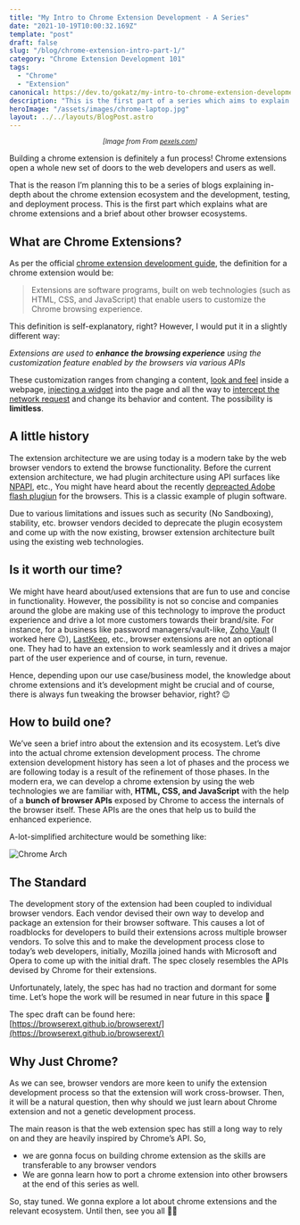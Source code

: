 ```yaml
---
title: "My Intro to Chrome Extension Development - A Series"
date: "2021-10-19T10:00:32.169Z"
template: "post"
draft: false
slug: "/blog/chrome-extension-intro-part-1/"
category: "Chrome Extension Development 101"
tags:
  - "Chrome"
  - "Extension"
canonical: https://dev.to/gokatz/my-intro-to-chrome-extension-development-46lg
description: "This is the first part of a series which aims to explain the development process of browser extensions and the related ecosystem."
heroImage: "/assets/images/chrome-laptop.jpg"
layout: ../../layouts/BlogPost.astro
---
```


*<center> <small> [Image from From [pexels.com](https://www.pexels.com/photo/macbook-air-on-grey-wooden-table-67112/)] </small> </center>*

Building a chrome extension is definitely a fun process! Chrome extensions open a whole new set of doors to the web developers and users as well.

That is the reason I’m planning this to be a series of blogs explaining in-depth about the chrome extension ecosystem and the development, testing, and deployment process. This is the first part which explains what are chrome extensions and a brief about other browser ecosystems.

## What are Chrome Extensions?

As per the official [chrome extension development guide](https://developer.chrome.com/docs/extensions/), the definition for a chrome extension would be:

> Extensions are software programs, built on web technologies (such as HTML, CSS, and JavaScript) that enable users to customize the Chrome browsing experience.

This definition is self-explanatory, right? However, I would put it in a slightly different way:

_Extensions are used to **enhance the browsing experience** using the customization feature enabled by the browsers via various APIs_

These customization ranges from changing a content, [look and feel](https://chrome.google.com/webstore/detail/dark-mode/dmghijelimhndkbmpgbldicpogfkceaj?hl=en) inside a webpage, [injecting a widget](https://chrome.google.com/webstore/detail/grammarly-for-chrome/kbfnbcaeplbcioakkpcpgfkobkghlhen?hl=en) into the page and all the way to [intercept the network request](https://chrome.google.com/webstore/detail/allow-cors-access-control/lhobafahddgcelffkeicbaginigeejlf?hl=en) and change its behavior and content. The possibility is **limitless**.

A little history
----------------

The extension architecture we are using today is a modern take by the web browser vendors to extend the browse functionality. Before the current extension architecture, we had plugin architecture using API surfaces like [NPAPI](https://en.wikipedia.org/wiki/NPAPI), etc., You might have heard about the recently [depreacted Adobe flash plugiun](https://www.adobe.com/in/products/flashplayer/end-of-life.html) for the browsers. This is a classic example of plugin software.

Due to various limitations and issues such as security (No Sandboxing), stability, etc. browser vendors decided to deprecate the plugin ecosystem and come up with the now existing, browser extension architecture built using the existing web technologies.

Is it worth our time?
---------------------

We might have heard about/used extensions that are fun to use and concise in functionality. However, the possibility is not so concise and companies around the globe are making use of this technology to improve the product experience and drive a lot more customers towards their brand/site. For instance, for a business like password managers/vault-like, [Zoho Vault](https://www.zoho.com/vault) (I worked here 😉), [LastKeep](https://www.lastpass.com/), etc., browser extensions are not an optional one. They had to have an extension to work seamlessly and it drives a major part of the user experience and of course, in turn, revenue.

Hence, depending upon our use case/business model, the knowledge about chrome extensions and it’s development might be crucial and of course, there is always fun tweaking the browser behavior, right? 😉

## How to build one?

We’ve seen a brief intro about the extension and its ecosystem. Let’s dive into the actual chrome extension development process. The chrome extension development history has seen a lot of phases and the process we are following today is a result of the refinement of those phases. In the modern era, we can develop a chrome extension by using the web technologies we are familiar with, **HTML, CSS, and JavaScript** with the help of a **bunch of browser APIs** exposed by Chrome to access the internals of the browser itself. These APIs are the ones that help us to build the enhanced experience.

A-lot-simplified architecture would be something like:

![Chrome Arch](/assets/images/chrome-arch.png)

## The Standard

The development story of the extension had been coupled to individual browser vendors. Each vendor devised their own way to develop and package an extension for their browser software. This causes a lot of roadblocks for developers to build their extensions across multiple browser vendors. To solve this and to make the development process close to today’s web developers, initially, Mozilla joined hands with Microsoft and Opera to come up with the initial draft. The spec closely resembles the APIs devised by Chrome for their extensions.

Unfortunately, lately, the spec has had no traction and dormant for some time. Let’s hope the work will be resumed in near future in this space 🤞

The spec draft can be found here: [https://browserext.github.io/browserext/](https://browserext.github.io/browserext/)

## Why Just Chrome?

As we can see, browser vendors are more keen to unify the extension development process so that the extension will work cross-browser. Then, it will be a natural question, then why should we just learn about Chrome extension and not a genetic development process.

The main reason is that the web extension spec has still a long way to rely on and they are heavily inspired by Chrome’s API. So,

*   we are gonna focus on building chrome extension as the skills are transferable to any browser vendors
*   We are gonna learn how to port a chrome extension into other browsers at the end of this series as well.

So, stay tuned. We gonna explore a lot about chrome extensions and the relevant ecosystem. Until then, see you all 👋👋